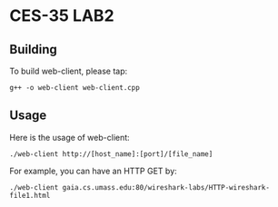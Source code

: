 # CES-35 LAB2
## Building
To build web-client, please tap:

`g++ -o web-client web-client.cpp`
## Usage
Here is the usage of web-client:

`./web-client http://[host_name]:[port]/[file_name]`

For example, you can have an HTTP GET by:

`./web-client gaia.cs.umass.edu:80/wireshark-labs/HTTP-wireshark-file1.html`
